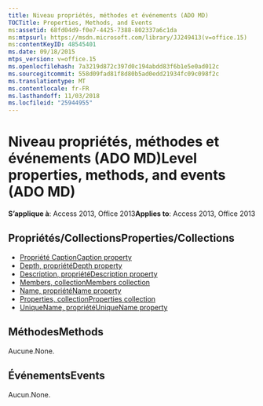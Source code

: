 ```yaml
---
title: Niveau propriétés, méthodes et événements (ADO MD)
TOCTitle: Properties, Methods, and Events
ms:assetid: 68fd04d9-f0e7-4425-7388-802337a6c1da
ms:mtpsurl: https://msdn.microsoft.com/library/JJ249413(v=office.15)
ms:contentKeyID: 48545401
ms.date: 09/18/2015
mtps_version: v=office.15
ms.openlocfilehash: 7a3219d872c397d0c194abdd83f6b1e5e0ad012c
ms.sourcegitcommit: 558d09fad81f8d80b5ad0edd21934fc09c098f2c
ms.translationtype: MT
ms.contentlocale: fr-FR
ms.lasthandoff: 11/03/2018
ms.locfileid: "25944955"
---
```

# <a name="level-properties-methods-and-events-ado-md"></a><span data-ttu-id="f1f8f-102">Niveau propriétés, méthodes et événements (ADO MD)</span><span class="sxs-lookup"><span data-stu-id="f1f8f-102">Level properties, methods, and events (ADO MD)</span></span>

<span data-ttu-id="f1f8f-103">**S’applique à**: Access 2013, Office 2013</span><span class="sxs-lookup"><span data-stu-id="f1f8f-103">**Applies to**: Access 2013, Office 2013</span></span>

## <a name="propertiescollections"></a><span data-ttu-id="f1f8f-104">Propriétés/Collections</span><span class="sxs-lookup"><span data-stu-id="f1f8f-104">Properties/Collections</span></span>

- [<span data-ttu-id="f1f8f-105">Propriété Caption</span><span class="sxs-lookup"><span data-stu-id="f1f8f-105">Caption property</span></span>](caption-property-ado-md.md)
- [<span data-ttu-id="f1f8f-106">Depth, propriété</span><span class="sxs-lookup"><span data-stu-id="f1f8f-106">Depth property</span></span>](depth-property-ado-md.md)
- [<span data-ttu-id="f1f8f-107">Description, propriété</span><span class="sxs-lookup"><span data-stu-id="f1f8f-107">Description property</span></span>](description-property-ado-md.md)
- [<span data-ttu-id="f1f8f-108">Members, collection</span><span class="sxs-lookup"><span data-stu-id="f1f8f-108">Members collection</span></span>](members-collection-ado-md.md)
- [<span data-ttu-id="f1f8f-109">Name, propriété</span><span class="sxs-lookup"><span data-stu-id="f1f8f-109">Name property</span></span>](name-property-ado-md.md)
- [<span data-ttu-id="f1f8f-110">Properties, collection</span><span class="sxs-lookup"><span data-stu-id="f1f8f-110">Properties collection</span></span>](properties-collection-ado.md)
- [<span data-ttu-id="f1f8f-111">UniqueName, propriété</span><span class="sxs-lookup"><span data-stu-id="f1f8f-111">UniqueName property</span></span>](uniquename-property-ado-md.md)

## <a name="methods"></a><span data-ttu-id="f1f8f-112">Méthodes</span><span class="sxs-lookup"><span data-stu-id="f1f8f-112">Methods</span></span>

<span data-ttu-id="f1f8f-113">Aucune.</span><span class="sxs-lookup"><span data-stu-id="f1f8f-113">None.</span></span>

## <a name="events"></a><span data-ttu-id="f1f8f-114">Événements</span><span class="sxs-lookup"><span data-stu-id="f1f8f-114">Events</span></span>

<span data-ttu-id="f1f8f-115">Aucun.</span><span class="sxs-lookup"><span data-stu-id="f1f8f-115">None.</span></span>

